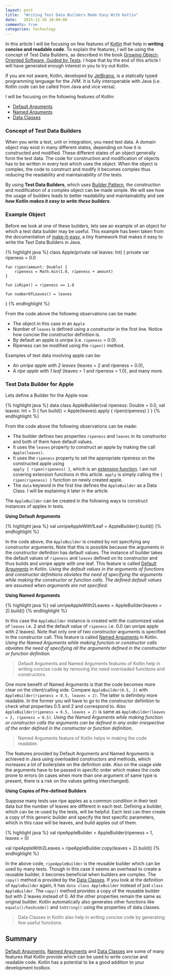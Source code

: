 ```yaml
---
layout: post
title:  "Writing Test Data Builders Made Easy With Kotlin"
date:   2015-12-26 18:00:00
comments: true
categories: technology
---
```

 
In this article I will be focusing on few features of [Kotlin][KotlinLang] that help in __writing 
concise and readable code__. To explain the features, I will be using the concept of Test Data Builders, 
as described in the book [Growing Object-Oriented Software, Guided by Tests][TDDBook]. I hope that by the end of 
this article I will have generated enough interest in you to try out Kotlin. 

If you are not aware, Kotlin, developed by [JetBrains][JetBrains], is a statically 
typed programming language for the JVM. It is fully interoperable with Java (i.e. Kotlin code can be 
called from Java and vice versa). 

I will be focusing on the following features of Kotlin:

* [Default Arguments][DefaultArguments]
* [Named Arguments][NamedArguments]
* [Data Classes][DataClasses]

### Concept of Test Data Builders
When you write a test, unit or integration, you need test data. A domain object may exist in many different states, 
depending on how it is constructed and modified. These different states of an object generally form the test data. 
The code for construction and modification of objects has to be written in every test which uses the object. When 
the object is complex, the code to construct and modify it becomes complex thus reducing the readability 
and maintainability of the tests.
 
By using __Test Data Builders__, which uses [Builder Pattern][BuilderPattern], the 
construction and modification of a complex object can be made simple. We will see how the usage of builders leads to 
better readability and maintainability and see ___how Kotlin makes it easy to write these builders___.


### Example Object
Before we look at one of these builders, lets see an example of an object for which a test data builder may be 
useful. This example has been taken from the documentation of [make-it-easy][MakeItEasy], a tiny framework that 
makes it easy to write the Test Data Builders in Java.

{% highlight java %}
class Apple(private val leaves: Int) {
    private var ripeness = 0.0

    fun ripen(amount: Double) {
        ripeness = Math.min(1.0, ripeness + amount)
    }

    fun isRipe() = ripeness == 1.0
    
    fun numberOfLeaves() = leaves
}
{% endhighlight %} 

From the code above the following observations can be made:

* The object in this case in an `Apple`
* Number of `leaves` is defined using a constructor in the first line. Notice how concise the constructor definition is.
* By default an apple is unripe (i.e. `ripeness` = 0.0).
* Ripeness can be modified using the `ripen()` method.

Examples of test data involving apple can be: 

* An _unripe apple with 2 leaves_ (leaves = 2 and ripeness = 0.0), 
* A _ripe apple with 1 leaf_ (leaves = 1 and ripeness = 1.0), and many more.

### Test Data Builder for Apple
Lets define a Builder for the Apple now.

{% highlight java %}
data class AppleBuilder(val ripeness: Double = 0.0, val leaves: Int = 1) {
    fun build() = Apple(leaves).apply { ripen(ripeness) }
}
{% endhighlight %}

From the code above the following observations can be made:

* The builder defines two properties `ripeness` and `leaves` in its constructor and both of them have default values.
* It uses the `leaves` property to construct an apple by making the call `Apple(leaves)`.
* It uses the `ripeness` property to set the appropriate ripeness on the constructed apple using  
`apply { ripen(ripeness) }`, which is an [extension function][ExtensionFunctions]. 
I am not covering extension functions in this article. `apply` is simply calling the `{ ripen(ripeness) }` 
function on newly created apple.
* The `data` keyword in the first line defines the `AppleBuilder` as a Data Class. I will be explaining it later in 
the article.

The `AppleBuilder` can be created in the following ways to construct instances of apples in tests.

__Using Default Arguments__  

{% highlight java %}
val unripeAppleWith1Leaf = AppleBuilder().build()
{% endhighlight %}

In the code above, the `AppleBuilder` is created by not specifying any constructor arguments. Note that this 
is possible because the arguments in the constructor definition has default values. The instance of builder 
takes the default values of `ripeness` and `leaves` defined on its constructor and thus builds and unripe apple with 
one leaf. This feature is called [Default Arguments][DefaultArguments] in Kotlin. _Using the default values in 
the arguments of functions and constructor definitions obviates the need of specifying the arguments while making 
the constructor or function calls. The defined default values are assumed when arguments are not specified._

__Using Named Arguments__

{% highlight java %}
val unripeAppleWith2Leaves = AppleBuilder(leaves = 2).build()
{% endhighlight %}

In this case the `AppleBuilder` instance is created with the customized value of `leaves` i.e. 2 and the default value 
of `ripeness` i.e. 0.0 (an unripe apple with 2 leaves). Note that only one of two constructor arguments is specified 
in the constructor call. This feature is called [Named Arguments][NamedArguments] 
in Kotlin. _Using the Named Arguments while making function or constructor calls obviates the need of specifying 
all the arguments defined in the constructor or function definition._ 

> Default Arguments and Named Arguments features of Kotlin help in writing concise code by removing the need 
overloaded functions and constructors.

One more benefit of Named Arguments is that the code becomes more clear on the client/calling side. Compare 
`AppleBuilder(0.5, 2)` with `AppleBuilder(ripeness = 0.5, leaves = 2)`. The latter is definitely more readable. In 
the former you will have to go to the constructor definition to check what properties 0.5 and 2 and correspond to. 
Also `AppleBuilder(ripeness = 0.5, leaves = 2)` is same as `AppleBuilder(leaves = 2, ripeness = 0.5)`.
_Using the Named Arguments while making function or constructor calls the arguments can be defined in any order 
irrespective of the order defined in the constructor or function definition._

> Named Arguments feature of Kotlin helps in making the code readable.

The features provided by Default Arguments and Named Arguments is achieved in Java using overloaded constructors 
and methods, which increases a lot of boilerplate on the definition side. Also on the usage side the arguments have 
to be passed in specific order which makes the code prone to errors (in cases when more than one argument of same 
type is present, there is a risk on the values getting interchanged).

__Using Copies of Pre-defined Builders__

Suppose many tests use ripe apples as a common condition in their test data but the number of leaves are different 
in each test. Defining a builder, which can be re-used by the tests, will be helpful. Each test can then create 
a copy of this generic builder and specify the test specific parameters, which in this case will be leaves, and 
build apples out of them.

{% highlight java %}
val ripeAppleBuilder = AppleBuilder(ripeness = 1, leaves = 0)

val ripeAppleWith2Leaves = ripeAppleBuilder.copy(leaves = 2).build()
{% endhighlight %}

In the above code, `ripeAppleBuilder` is the reusable builder which can be used by many tests. Though in this case 
it seems an overhead to create a reusable builder, it becomes beneficial when builders are complex. The `copy()` 
method is provided by the [Data Classes][DataClasses]. If you look at the definition of `AppleBuilder` again, it has 
`data class AppleBuilder` instead of just `class AppleBuilder`. The `copy()` method provides a copy of the 
reusable builder but with 2 leaves instead of 0. All the other properties remain the same as original builder. Kotlin 
automatically also generates other functions like `equals()/hashcode()` and `toString()` using the 
properties of data classes. 

> Data Classes in Kotlin also help in writing concise code by generating few useful functions.

## Summary
[Default Arguments][DefaultArguments], [Named Arguments][NamedArguments] and [Data Classes][DataClasses] are some of 
many features that Kotlin provide which can be used to write concise and readable code. Kotlin has a potential to be 
a good addition to your development toolbox.

[KotlinLang]: https://kotlinlang.org/
[TDDBook]: http://www.growing-object-oriented-software.com/
[MakeItEasy]: https://github.com/npryce/make-it-easy
[DataClasses]: https://kotlinlang.org/docs/reference/data-classes.html
[DataClassesCopy]: https://kotlinlang.org/docs/reference/data-classes.html#copying
[NamedArguments]: https://kotlinlang.org/docs/reference/functions.html#named-arguments
[DefaultArguments]: https://kotlinlang.org/docs/reference/functions.html#default-arguments
[BuilderPattern]: https://en.wikipedia.org/wiki/Builder_pattern
[JetBrains]: http://jetbrains.com/
[ExtensionFunctions]: https://kotlinlang.org/docs/reference/extensions.html#extension-functions